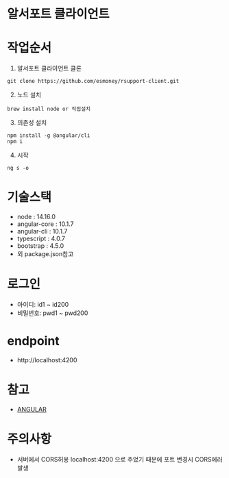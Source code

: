 # 알서포트 클라이언트

# 작업순서

1. 알서포트 클라이언트 클론

```
git clone https://github.com/esmoney/rsupport-client.git
```

2. 노드 설치

```
brew install node or 직접설치
```

3. 의존성 설치

```
npm install -g @angular/cli
npm i
```

4. 시작

```
ng s -o
```

# 기술스택

- node : 14.16.0
- angular-core : 10.1.7
- angular-cli : 10.1.7
- typescript : 4.0.7
- bootstrap : 4.5.0
- 외 package.json참고

# 로그인

- 아이디: id1 ~ id200
- 비밀번호: pwd1 ~ pwd200

# endpoint

- http://localhost:4200

# 참고

- [ANGULAR](https://angular.io/)

# 주의사항

- 서버에서 CORS허용 localhost:4200 으로 주었기 때문에 포트 변경시 CORS에러 발생
